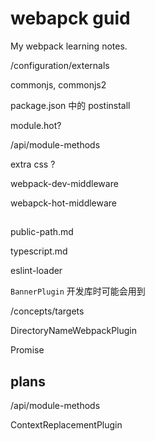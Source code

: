 # webapck guid

My webpack learning notes.

/configuration/externals

commonjs, commonjs2

package.json 中的 postinstall

module.hot?

/api/module-methods

extra css ?

webpack-dev-middleware

webapck-hot-middleware


##

public-path.md

typescript.md

eslint-loader


`BannerPlugin` 开发库时可能会用到

/concepts/targets

DirectoryNameWebpackPlugin

Promise

## plans

/api/module-methods

ContextReplacementPlugin